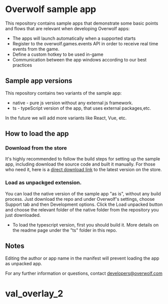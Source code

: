 # Overwolf sample app

This repository contains sample apps that demonstrate some basic points and flows that are relevant when developing Overwolf apps:

- The apps will launch automatically when a supported starts
- Register to the overwolf.games.events API in order to receive real time events from the game.
- Define a custom hotkey to be used in-game
- Communication between the app windows according to our best practices

## Sample app versions

This repository contains two variants of the sample app:

* native - pure js version without any external js framework.
* ts - typeScript version of the app, that uses external packages,etc.

In the future we will add more variants like React, Vue, etc.

## How to load the app

### Download from the store

It's highly recommended to follow the build steps for setting up the sample app, including download the source code and built it manually.
For those who need it, here is a [direct download link](https://www.overwolf.com/app/Overwolf-Sample_App) to the latest version on the store.

### Load as unpackged extension.

You can load the native version of the sample app "as is", without any build process. Just download the repo and under Overwolf's settings, choose Support tab and then Development options. Click the Load unpacked button and choose the relevant folder of the native folder from the repository you just downloaded.

* To load the typescript version, first you should build it. More details on the readme page under the "ts" folder in this repo.

## Notes

Editing the author or app name in the manifest will prevent loading the app as unpacked app.

For any further information or questions, contact developers@overwolf.com
# val_overlay_2
